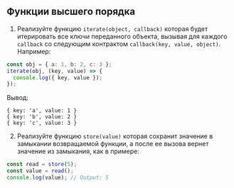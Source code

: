 ## Функции высшего порядка

1. Реализуйте функцию `iterate(object, callback)` которая будет итерировать
все ключи переданного объекта, вызывая для каждого `callback` со следующим
контрактом `callback(key, value, object)`. Например:

```js
const obj = { a: 1, b: 2, c: 3 };
iterate(obj, (key, value) => {
  console.log({ key, value });
});
```
Вывод:
```
{ key: 'a', value: 1 }
{ key: 'b', value: 2 }
{ key: 'c', value: 3 }
```

2. Реализуйте функцию `store(value)` которая сохранит значение в замыкании
возвращаемой функции, а после ее вызова вернет значение из замыкания, как
в примере:

```js
const read = store(5);
const value = read();
console.log(value); // Output: 5
```
